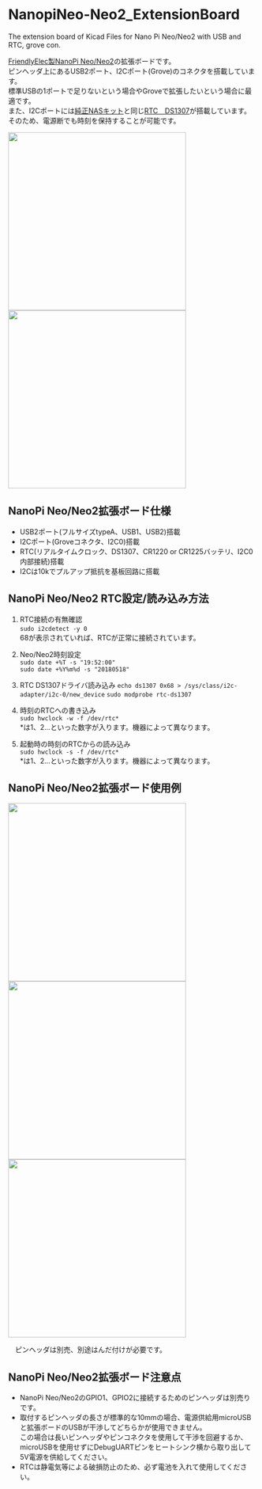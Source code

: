 # NanopiNeo-Neo2_ExtensionBoard
The extension board of Kicad Files for Nano Pi Neo/Neo2 with USB and RTC, grove con.

[FriendlyElec製NanoPi Neo/Neo2][0]の拡張ボードです。<br>
ピンヘッダ上にあるUSB2ポート、I2Cポート(Grove)のコネクタを搭載しています。<br>
標準USBの1ポートで足りないという場合やGroveで拡張したいという場合に最適です。<br>
また、I2Cポートには[純正NASキット][1]と同じ[RTC　DS1307][2]が搭載しています。<br>
そのため、電源断でも時刻を保持することが可能です。<br>



<img src="https://github.com/meerstern/NanopiNeo-Neo2_ExtensionBoard/blob/master/nanopi_neo1.jpg" width="360">

<img src="https://github.com/meerstern/NanopiNeo-Neo2_ExtensionBoard/blob/master/nanopi_neo2.jpg" width="360">


## NanoPi Neo/Neo2拡張ボード仕様
  * USB2ポート(フルサイズtypeA、USB1、USB2)搭載
  * I2Cポート(Groveコネクタ、I2C0)搭載
  * RTC(リアルタイムクロック、DS1307、CR1220 or CR1225バッテリ、I2C0内部接続)搭載
  * I2Cは10kでプルアップ抵抗を基板回路に搭載
  
## NanoPi Neo/Neo2 RTC設定/読み込み方法
  1. RTC接続の有無確認    
  ```sudo i2cdetect -y 0```    
  68が表示されていれば、RTCが正常に接続されています。
  
  1. Neo/Neo2時刻設定  
  ```sudo date +%T -s "19:52:00"```  
  ```sudo date +%Y%m%d -s "20180518"```  

  1. RTC DS1307ドライバ読み込み
  ```echo ds1307 0x68 > /sys/class/i2c-adapter/i2c-0/new_device```
  ```sudo modprobe rtc-ds1307```
  
  1. 時刻のRTCへの書き込み<br> 
  ```sudo hwclock -w -f /dev/rtc*```  
  *は1、2...といった数字が入ります。機器によって異なります。  
  
  1. 起動時の時刻のRTCからの読み込み<br>
  ```sudo hwclock -s -f /dev/rtc*```  
  *は1、2...といった数字が入ります。機器によって異なります。 
  
## NanoPi Neo/Neo2拡張ボード使用例

<img src="https://raw.githubusercontent.com/meerstern/NanopiNeo-Neo2_ExtensionBoard/master/img/IMG_1.JPG" width="360">

<img src="https://raw.githubusercontent.com/meerstern/NanopiNeo-Neo2_ExtensionBoard/master/img/IMG_2.JPG" width="360">

<img src="https://raw.githubusercontent.com/meerstern/NanopiNeo-Neo2_ExtensionBoard/master/img/IMG_3.JPG" width="360">

　ピンヘッダは別売、別途はんだ付けが必要です。
 
 
## NanoPi Neo/Neo2拡張ボード注意点
  * NanoPi Neo/Neo2のGPIO1、GPIO2に接続するためのピンヘッダは別売りです。
  * 取付するピンヘッダの長さが標準的な10mmの場合、電源供給用microUSBと拡張ボードのUSBが干渉してどちらかが使用できません。<br>
 この場合は長いピンヘッダやピンコネクタを使用して干渉を回避するか、
 microUSBを使用せずにDebugUARTピンをヒートシンク横から取り出して5V電源を供給してください。
  * RTCは静電気等による破損防止のため、必ず電池を入れて使用してください。


 
  
[0]: http://www.friendlyarm.com/index.php?route=product/product&product_id=180 "*0"
[1]: http://www.friendlyarm.com/index.php?route=product/product&product_id=192 "*1"
[2]: https://www.maximintegrated.com/en/products/digital/real-time-clocks/DS1307.html "*1"
